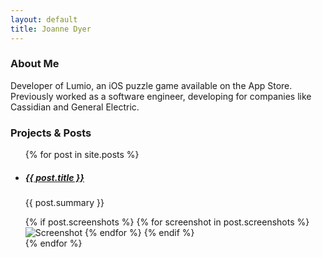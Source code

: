 ```yaml
---
layout: default
title: Joanne Dyer
---
```


### About Me

Developer of Lumio, an iOS puzzle game available on the App Store. Previously worked as a software engineer, developing for companies like Cassidian and General Electric.


### Projects & Posts

<ul id="posts">
  {% for post in site.posts %}
  <li>
    <h5><a href="{{ post.url }}">{{ post.title }}</a></h5>
    <p>{{ post.summary }}</p>
    {% if post.screenshots %}
      {% for screenshot in post.screenshots %}
        <img class="small-screenshot" src="{{ screenshot }}" alt="Screenshot">
      {% endfor %}
    {% endif %}
  </li>
  {% endfor %}
</ul>

